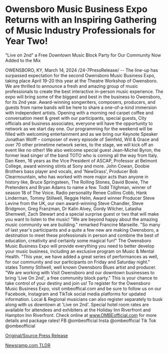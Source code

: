 # Owensboro Music Business Expo Returns with an Inspiring Gathering of Music Industry Professionals for Year Two!
"Live on 2nd" a Free Downtown Music Block Party for Our Community Now Added to the Mix

OWENSBORO, KY, March 14, 2024 /24-7PressRelease/ -- The line-up has surpassed expectation for the second Owensboro Music Business Expo, taking place April 19-20 this year at the Theatre Workshop of Owensboro. We are thrilled to announce a fresh and amazing group of music professionals to create the best interactive in-person music experience.   The expo will bring some of the biggest and best in the business to Owensboro, for its 2nd year. Award-winning songwriters, composers, producers, and guests from name bands will be here to share a one-of-a-kind immersion with independent artists. Opening with a morning red carpet coffee and conversation meet & greet with our participants, special guests, City officials and business associates, everyone will have the opportunity to network as we start day one. Our programming for the weekend will be filled with welcoming entertainment and as we bring our Keynote Speaker Jonathan Wolff – composer of every episode of Seinfeld, Will & Grace and over 70 other primetime network series, to the stage, we will kick off an event like no other! We also welcome special guest Jean-Michel Byron, the former lead singer of the band TOTO who is coming all the way from Italy. Dan Keen, 16 years as the Vice President of ASCAP, Professor at Belmont College, award winning stints at Sony and more. John Cowan, Doobie Brothers bass player and vocals, and 'NewGrass', Producer Bob Clearmountain, who has worked with more major acts than anyone in history like, Bruce Springsteen, The Rolling Stones, David Bowie, The Pretenders and Bryan Adams to name a few. Todd Tilghman, winner of season 18 of The Voice. Radio personality Renee Collins Cobb, Hank Linderman, Tommy Stillwell, Reggie Helm, Award winner Producer Steve Levine from the UK, our own award-winning Steve Chandler, Steve Bridgmon, Greg Franzman, Dr Kalin Alvey, Gordy Wilcher, Latasha Shemwell, Zach Stewart and a special surprise guest or two that will make you want to listen to the music!   "We are beyond happy about the amazing music community we are building." remarked Francine Marseille. "So many of last year's participants and a quite a few new are making Owensboro, a destination to meet these professionals in person and combine the best of education, creativity and certainly some magical fun!"  The Owensboro Music Business Expo will provide everything you need to better develop your music business, including an exclusive program on Music & Mental Health.  "This year, we have added a great series of performances as well, for our community and our participants on Friday and Saturday night." states Tommy Stillwell, well known Owensboro Blues artist and producer. "We are working with Visit Owensboro and our downtown businesses to bring 'Live On 2nd', a free community block party."   This is your chance to take control of your destiny and join us! To register for the Owensboro Music Business Expo, visit ombeoffical.com and be sure to follow us on our Facebook, Instagram and TikTok social media platforms for updated information. Local & Regional musicians can also register separately to busk along with us downtown at 'Live on 2nd'. Special hotel room rates are available for attendees and exhibiters at the Holiday Inn Riverfront and Hampton Inn Riverfront.   Check online at www.OMBEofficial.com for more details and package rates!  FB @ombeofficial Insta @ombeofficial Tik Tok @ombeofficial 

[Original/Source Press Release](https://www.24-7pressrelease.com/press-release/509251/owensboro-music-business-expo-returns-with-an-inspiring-gathering-of-music-industry-professionals-for-year-twolive-on-2nd-a-free-downtown-music-block-party-for-our-community-now-added-to-the-mix) 

[Newsramp.com TLDR](https://newsramp.com/None) 